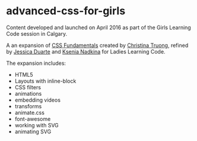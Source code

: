 # advanced-css-for-girls
Content developed and launched on April 2016 as part of the Girls Learning Code session in Calgary. 

A an expansion of [CSS Fundamentals](https://github.com/ladieslearningcode/llc-css-fundamentals) created by [Christina Truong](http://twitter.com/christinatruong), refined by [Jessica Duarte](http://jessplease.com) and [Ksenia Nadkina](http://playwithcode.org) for Ladies Learning Code.

The expansion includes: 
- HTML5
- Layouts with inline-block
- CSS filters
- animations
- embedding videos
- transforms
- animate.css
- font-awesome
- working with SVG
- animating SVG
